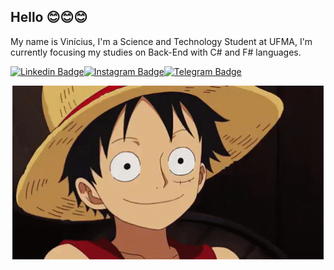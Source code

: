 ## Hello 😊😊😊

My name is Vinícius, I'm a Science and Technology Student at UFMA, I'm currently focusing my studies on Back-End with C# and F# languages.


[![Linkedin Badge](https://img.shields.io/badge/-LinkedIn-0e76a8?style=flat-square&logo=Linkedin&logoColor=white)](https://www.linkedin.com/in/vinicius-de-sousa-pinto-3ba589205/)[![Instagram Badge](https://img.shields.io/badge/-Instagram-e4405f?style=flat-square&logo=Instagram&logoColor=white)](https://www.instagram.com/v_4cheeses/)[![Telegram Badge](https://img.shields.io/badge/-Telegram-0088cc?style=flat-square&logo=Telegram&logoColor=white)](https://t.me/vinus4c)

<p align="center">
<img src="heheboy\tenor.gif" />
</p>






